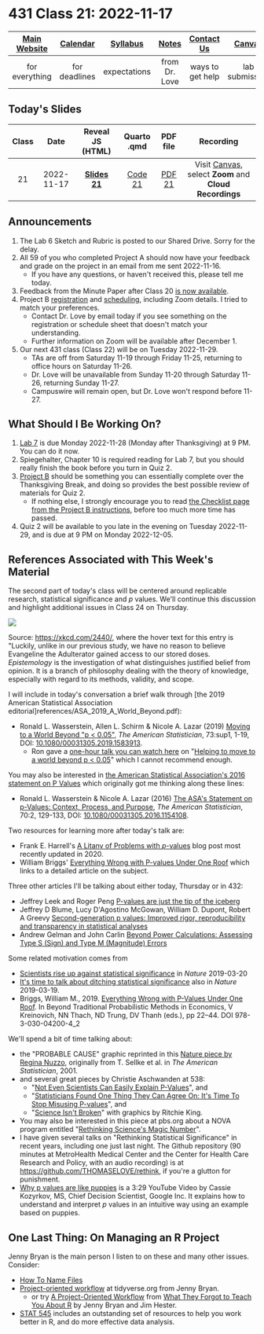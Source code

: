 # 431 Class 21: 2022-11-17

[Main Website](https://thomaselove.github.io/431-2022/) | [Calendar](https://thomaselove.github.io/431-2022/calendar.html) | [Syllabus](https://thomaselove.github.io/431-syllabus-2022/) | [Notes](https://thomaselove.github.io/431-notes/) | [Contact Us](https://thomaselove.github.io/431-2022/contact.html) | [Canvas](https://canvas.case.edu) | [Data and Code](https://github.com/THOMASELOVE/431-data)
:-----------: | :--------------: | :----------: | :---------: | :-------------: | :-----------: | :------------:
for everything | for deadlines | expectations | from Dr. Love | ways to get help | lab submission | for downloads

## Today's Slides

Class | Date | Reveal JS (HTML) | Quarto .qmd | PDF file | Recording
:---: | :--------: | :------: | :------: | :--------: | :-------------:
21 | 2022-11-17 | **[Slides 21](https://thomaselove.github.io/431-slides-2022/class21.html)** | [Code 21](https://thomaselove.github.io/431-slides-2022/class21.qmd) | [PDF 21](431%20Class%2021.pdf) | Visit [Canvas](https://canvas.case.edu/), select **Zoom** and **Cloud Recordings**

## Announcements

1. The Lab 6 Sketch and Rubric is posted to our Shared Drive. Sorry for the delay.
2. All 59 of you who completed Project A should now have your feedback and grade on the project in an email from me sent 2022-11-16.
    - If you have any questions, or haven't received this, please tell me today.
3. Feedback from the Minute Paper after Class 20 [is now available](https://bit.ly/431-2022-min20-feedback).
4. Project B [registration](https://github.com/THOMASELOVE/431-classes-2022/blob/main/projectB/registration.md) and [scheduling](https://github.com/THOMASELOVE/431-classes-2022/blob/main/projectB/schedule.md), including Zoom details. I tried to match your preferences.
    - Contact Dr. Love by email today if you see something on the registration or schedule sheet that doesn't match your understanding.
    - Further information on Zoom will be available after December 1.
5. Our next 431 class (Class 22) will be on Tuesday 2022-11-29.
    - TAs are off from Saturday 11-19 through Friday 11-25, returning to office hours on Saturday 11-26. 
    - Dr. Love will be unavailable from Sunday 11-20 through Saturday 11-26, returning Sunday 11-27. 
    - Campuswire will remain open, but Dr. Love won't respond before 11-27.

## What Should I Be Working On?

1. [Lab 7](https://github.com/THOMASELOVE/431-labs-2022) is due Monday 2022-11-28 (Monday after Thanksgiving) at 9 PM. You can do it now.
2. Spiegehalter, Chapter 10 is required reading for Lab 7, but you should really finish the book before you turn in Quiz 2.
3. [Project B](https://thomaselove.github.io/431-projectB-2022/) should be something you can essentially complete over the Thanksgiving Break, and doing so provides the best possible review of materials for Quiz 2.
    - If nothing else, I strongly encourage you to read [the Checklist page from the Project B instructions](https://thomaselove.github.io/431-projectB-2022/checklist.html), before too much more time has passed.
4. Quiz 2 will be available to you late in the evening on Tuesday 2022-11-29, and is due at 9 PM on Monday 2022-12-05.

## References Associated with This Week's Material

The second part of today's class will be centered around replicable research, statistical significance and *p* values. We'll continue this discussion and highlight additional issues in Class 24 on Thursday.

![](https://imgs.xkcd.com/comics/epistemic_uncertainty.png)

Source: https://xkcd.com/2440/, where the hover text for this entry is "Luckily, unlike in our previous study, we have no reason to believe Evangeline the Adulterator gained access to our stored doses. *Epistemology* is the investigation of what distinguishes justified belief from opinion. It is a branch of philosophy dealing with the theory of knowledge, especially with regard to its methods, validity, and scope. 

I will include in today's conversation a brief walk through [the 2019 American Statistical Association editorial]references/ASA_2019_A_World_Beyond.pdf):

- Ronald L. Wasserstein, Allen L. Schirm & Nicole A. Lazar (2019) [Moving to a World Beyond "p < 0.05"](https://www.tandfonline.com/doi/full/10.1080/00031305.2019.1583913), *The American Statistician*, 73:sup1, 1-19, DOI: [10.1080/00031305.2019.1583913](https://doi.org/10.1080/00031305.2019.1583913). 
    - Ron gave a [one-hour talk you can watch here](https://t.co/GbQF01h4jU) on "[Helping to move to a world beyond p < 0.05](https://t.co/GbQF01h4jU)" which I cannot recommend enough.

You may also be interested in [the American Statistical Association's 2016 statement on P Values](references/ASA_2016_Pvalues_Context_Process_Purpose.pdf) which originally got me thinking along these lines: 

- Ronald L. Wasserstein & Nicole A. Lazar (2016) [The ASA's Statement on p-Values: Context, Process, and Purpose](https://www.tandfonline.com/doi/full/10.1080/00031305.2016.1154108), *The American Statistician*, 70:2, 129-133, DOI:
[10.1080/00031305.2016.1154108](https://doi.org/10.1080/00031305.2016.1154108).

Two resources for learning more after today's talk are:

- Frank E. Harrell's [A Litany of Problems with *p*-values](https://www.fharrell.com/post/pval-litany/) blog post most recently updated in 2020.
- William Briggs' [Everything Wrong with P-values Under One Roof](http://wmbriggs.com/post/26125/) which links to a detailed article on the subject.

Three other articles I'll be talking about either today, Thursday or in 432:

- Jeffrey Leek and Roger Peng [P-values are just the tip of the iceberg](references/Leek_and_Peng_2015_Pvalues_Nature.pdf)
- Jeffrey D Blume, Lucy D'Agostino McGowan, William D. Dupont, Robert A Greevy [Second-generation p values: Improved rigor, reproducibility and transparency in statistical analyses](references/Blume_etal_2018_Second_Generation_P_Values.pdf)
- Andrew Gelman and John Carlin [Beyond Power Calculations: Assessing Type S (Sign) and Type M (Magnitude) Errors](references/Gelman_Carlin_2014_Beyond_Power_Calculations.pdf)

Some related motivation comes from 

- [Scientists rise up against statistical significance](https://www.nature.com/articles/d41586-019-00857-9) in *Nature* 2019-03-20
- [It's time to talk about ditching statistical significance](https://www.nature.com/articles/d41586-019-00874-8) also in *Nature* 2019-03-19.
- Briggs, William M., 2019. [Everything Wrong with P-Values Under One Roof](http://wmbriggs.com/post/26125/). In Beyond Traditional Probabilistic Methods in Economics, V Kreinovich, NN Thach, ND Trung, DV Thanh (eds.), pp 22–44. DOI 978-3-030-04200-4_2

We'll spend a bit of time talking about:

- the "PROBABLE CAUSE" graphic reprinted in this [Nature piece by Regina Nuzzo](https://www.nature.com/news/scientific-method-statistical-errors-1.14700), originally from T. Sellke et al. in *The American Statistician*, 2001.
- and several great pieces by Christie Aschwanden at 538:
    - "[Not Even Scientists Can Easily Explain P-Values](https://fivethirtyeight.com/features/not-even-scientists-can-easily-explain-p-values/)", and
    - "[Statisticians Found One Thing They Can Agree On: It's Time To Stop Misusing P-values](https://fivethirtyeight.com/features/statisticians-found-one-thing-they-can-agree-on-its-time-to-stop-misusing-p-values/)", and
    - "[Science Isn't Broken](https://fivethirtyeight.com/features/science-isnt-broken/#part1)" with graphics by Ritchie King.
- You may also be interested in this piece at pbs.org about a NOVA program entitled "[Rethinking Science's Magic Number](https://www.pbs.org/wgbh/nova/article/rethinking-sciences-magic-number/)".
- I have given several talks on "Rethinking Statistical Significance" in recent years, including one just last night. The Github repository (90 minutes at MetroHealth Medical Center and the Center for Health Care Research and Policy, with an audio recording) is at https://github.com/THOMASELOVE/rethink, if you're a glutton for punishment.
- [Why p values are like puppies](https://www.youtube.com/watch?v=9jW9G8MO4PQ) is a 3:29 YouTube Video by Cassie Kozyrkov, MS, Chief Decision Scientist, Google Inc. It explains how to understand and interpret *p* values in an intuitive way using an example based on puppies.

## One Last Thing: On Managing an R Project

Jenny Bryan is the main person I listen to on these and many other issues. Consider:

- [How To Name Files](https://speakerdeck.com/jennybc/how-to-name-files)
- [Project-oriented workflow](https://www.tidyverse.org/articles/2017/12/workflow-vs-script/) at tidyverse.org from Jenny Bryan.
    - or try [A Project-Oriented Workflow](https://whattheyforgot.org/project-oriented-workflow.html) from [What They Forgot to Teach You About R](https://whattheyforgot.org/) by Jenny Bryan and Jim Hester.
- [STAT 545](https://stat545.com/r-basics.html) includes an outstanding set of resources to help you work better in R, and do more effective data analysis.
